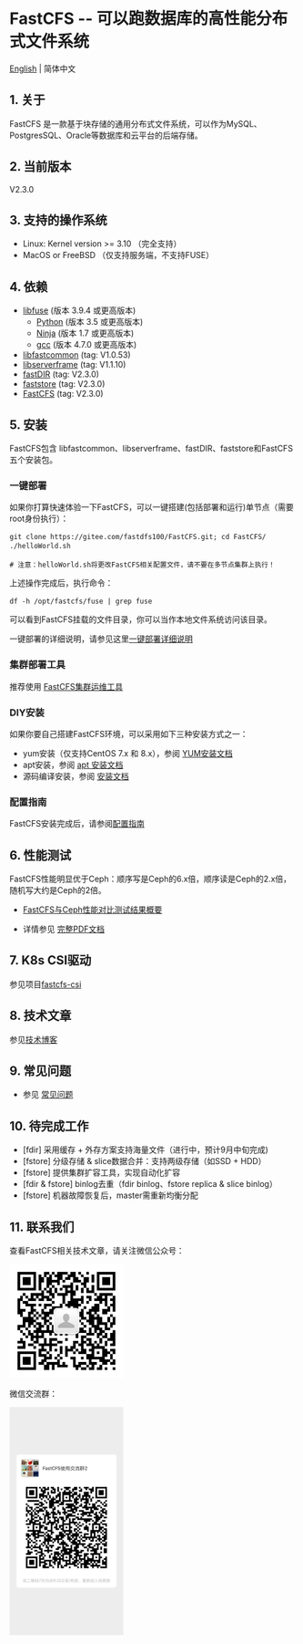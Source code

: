 # FastCFS -- 可以跑数据库的高性能分布式文件系统

[English](./README.md) | 简体中文

## 1. 关于

FastCFS 是一款基于块存储的通用分布式文件系统，可以作为MySQL、PostgresSQL、Oracle等数据库和云平台的后端存储。

## 2. 当前版本

V2.3.0

## 3. 支持的操作系统

* Linux: Kernel version >= 3.10 （完全支持） 
* MacOS or FreeBSD  （仅支持服务端，不支持FUSE）

## 4. 依赖

* [libfuse](https://gitee.com/mirrors/libfuse) (版本 3.9.4 或更高版本)
    * [Python](https://python.org/) (版本 3.5 或更高版本)
    * [Ninja](https://ninja-build.org/) (版本 1.7 或更高版本)
    * [gcc](https://www.gnu.org/software/gcc/) (版本 4.7.0 或更高版本)
* [libfastcommon](https://gitee.com/fastdfs100/libfastcommon) (tag: V1.0.53)
* [libserverframe](https://gitee.com/fastdfs100/libserverframe) (tag: V1.1.10)
* [fastDIR](https://gitee.com/fastdfs100/fastDIR) (tag: V2.3.0)
* [faststore](https://gitee.com/fastdfs100/faststore) (tag: V2.3.0)
* [FastCFS](https://gitee.com/fastdfs100/FastCFS) (tag: V2.3.0)

## 5. 安装

FastCFS包含 libfastcommon、libserverframe、fastDIR、faststore和FastCFS 五个安装包。

### 一键部署

如果你打算快速体验一下FastCFS，可以一键搭建(包括部署和运行)单节点（需要root身份执行）：
```
git clone https://gitee.com/fastdfs100/FastCFS.git; cd FastCFS/
./helloWorld.sh

# 注意：helloWorld.sh将更改FastCFS相关配置文件，请不要在多节点集群上执行！
```

上述操作完成后，执行命令：
```
df -h /opt/fastcfs/fuse | grep fuse
```
可以看到FastCFS挂载的文件目录，你可以当作本地文件系统访问该目录。

一键部署的详细说明，请参见这里[一键部署详细说明](docs/Easy-install-detail-zh_CN.md)

### 集群部署工具

推荐使用 [FastCFS集群运维工具](docs/fcfs-ops-tool-zh_CN.md)

### DIY安装

如果你要自己搭建FastCFS环境，可以采用如下三种安装方式之一：

* yum安装（仅支持CentOS 7.x 和 8.x），参阅 [YUM安装文档](docs/YUMINSTALL-zh_CN.md)
* apt安装，参阅 [apt 安装文档](docs/APT-INSTALL-zh_CN.md)
* 源码编译安装，参阅 [安装文档](docs/INSTALL-zh_CN.md)

### 配置指南

FastCFS安装完成后，请参阅[配置指南](docs/CONFIGURE-zh_CN.md)


## 6. 性能测试

FastCFS性能明显优于Ceph：顺序写是Ceph的6.x倍，顺序读是Ceph的2.x倍，随机写大约是Ceph的2倍。

* [FastCFS与Ceph性能对比测试结果概要](docs/benchmark.md)

* 详情参见 [完整PDF文档](docs/benchmark-20210621.pdf)

## 7. K8s CSI驱动

参见项目[fastcfs-csi](https://gitee.com/fastdfs100/fastcfs-csi)

## 8. 技术文章

参见<a href="https://my.oschina.net/u/3334339" target="_blank">技术博客</a>

## 9. 常见问题

* 参见 [常见问题](docs/FAQ-zh_CN.md)

## 10. 待完成工作

*  [fdir] 采用缓存 + 外存方案支持海量文件（进行中，预计9月中旬完成)
*  [fstore] 分级存储 & slice数据合并：支持两级存储（如SSD + HDD）
*  [fstore] 提供集群扩容工具，实现自动化扩容
*  [fdir & fstore] binlog去重（fdir binlog、fstore replica & slice binlog）
*  [fstore] 机器故障恢复后，master需重新均衡分配

## 11. 联系我们

查看FastCFS相关技术文章，请关注微信公众号：

<img src="images/wechat_subscribe.jpg" width="200" alt="微信公众号">

微信交流群：

<img src="images/wechat_group.jpg" width="200" alt="微信交流群">
